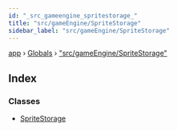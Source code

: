 ```yaml
---
id: "_src_gameengine_spritestorage_"
title: "src/gameEngine/SpriteStorage"
sidebar_label: "src/gameEngine/SpriteStorage"
---
```


[app](../index.md) › [Globals](../globals.md) › ["src/gameEngine/SpriteStorage"](_src_gameengine_spritestorage_.md)

## Index

### Classes

* [SpriteStorage](../classes/_src_gameengine_spritestorage_.spritestorage.md)
